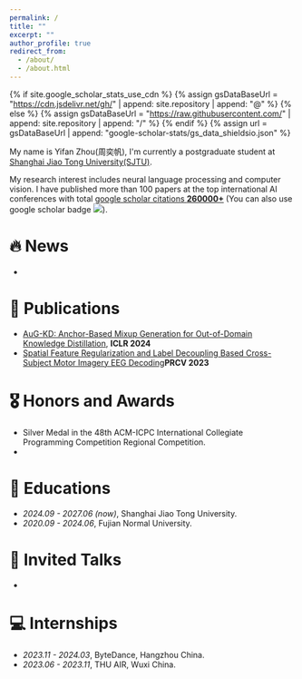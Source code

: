 ```yaml
---
permalink: /
title: ""
excerpt: ""
author_profile: true
redirect_from: 
  - /about/
  - /about.html
---
```


{% if site.google_scholar_stats_use_cdn %}
{% assign gsDataBaseUrl = "https://cdn.jsdelivr.net/gh/" | append: site.repository | append: "@" %}
{% else %}
{% assign gsDataBaseUrl = "https://raw.githubusercontent.com/" | append: site.repository | append: "/" %}
{% endif %}
{% assign url = gsDataBaseUrl | append: "google-scholar-stats/gs_data_shieldsio.json" %}

<span class='anchor' id='about-me'></span>

My name is Yifan Zhou(周奕帆), I'm currently a postgraduate student at [Shanghai Jiao Tong University(SJTU)](https://en.sjtu.edu.cn/).

My research interest includes neural language processing and computer vision. I have published more than 100 papers at the top international AI conferences with total <a href='https://scholar.google.com/citations?user=DhtAFkwAAAAJ'>google scholar citations <strong><span id='total_cit'>260000+</span></strong></a> (You can also use google scholar badge <a href='https://scholar.google.com/citations?user=DhtAFkwAAAAJ'><img src="https://img.shields.io/endpoint?url={{ url | url_encode }}&logo=Google%20Scholar&labelColor=f6f6f6&color=9cf&style=flat&label=citations"></a>).


# 🔥 News
- 

# 📝 Publications 
- [AuG-KD: Anchor-Based Mixup Generation for Out-of-Domain Knowledge Distillation](https://github.com/IshiKura-a/AuG-KD?tab=readme-ov-file), **ICLR 2024**
- [Spatial Feature Regularization and Label Decoupling Based Cross-Subject Motor Imagery EEG Decoding](https://scholar.google.com/scholar?hl=zh-CN&as_sdt=0%2C5&as_vis=1&q=spatial+feature+regularization+and+label+decoupling+based+cross-subject+motor+imagery+eeg+decoding&btnG=)**PRCV 2023**



# 🎖 Honors and Awards
-  Silver Medal in the 48th ACM-ICPC International Collegiate Programming Competition Regional Competition.
-  

# 📖 Educations
- *2024.09 - 2027.06 (now)*, Shanghai Jiao Tong University. 
- *2020.09 - 2024.06*, Fujian Normal University. 

# 💬 Invited Talks
- 

# 💻 Internships
- *2023.11 - 2024.03*, ByteDance, Hangzhou China.
- *2023.06 - 2023.11*, THU AIR, Wuxi China.
